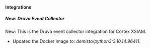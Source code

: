 
#### Integrations

##### New: Druva Event Collector
New: This is the Druva event collector integration for Cortex XSIAM.
- Updated the Docker image to: *demisto/python3:3.10.14.96411*.
